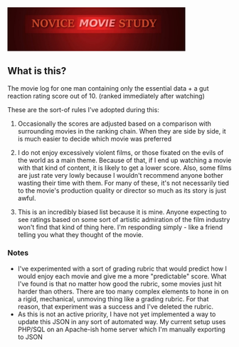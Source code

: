 <img src="img/preview.png" width="400">

## What is this?
The movie log for one man containing only the essential data + a gut reaction rating score out of 10. (ranked immediately after watching)

These are the sort-of rules I've adopted during this:
1. Occasionally the scores are adjusted based on a comparison with surrounding movies in the ranking chain. When they are side by side, it is much easier to decide which movie was preferred

2. I do not enjoy excessively violent films, or those fixated on the evils of the world as a main theme. Because of that, if I end up watching a movie with that kind of content, it is likely to get a lower score. Also, some films are just rate very lowly because I wouldn't recommend anyone bother wasting their time with them. For many of these, it's not necessarily tied to the movie's production quality or director so much as its story is just awful.

3. This is an incredibly biased list because it is mine. Anyone expecting to see ratings based on some sort of artistic admiration of the film industry won't find that kind of thing here. I'm responding simply - like a friend telling you what they thought of the movie.


### Notes
- I've experimented with a sort of grading rubric that would predict how I would enjoy each movie and give me a more "predictable" score. What I've found is that no matter how good the rubric, some movies just hit harder than others. There are too many complex elements to hone in on a rigid, mechanical, unmoving thing like a grading rubric. For that reason, that experiment was a success and I've deleted the rubric.
- As this is not an active priority, I have not yet implemented a way to update this JSON in any sort of automated way.  My current setup uses PHP/SQL on an Apache-ish home server which I'm manually exporting to JSON
